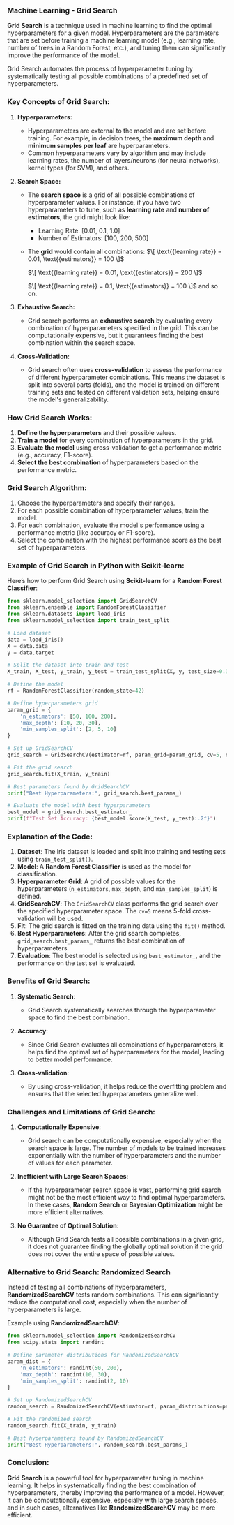 ### **Machine Learning - Grid Search**

**Grid Search** is a technique used in machine learning to find the optimal hyperparameters for a given model. Hyperparameters are the parameters that are set before training a machine learning model (e.g., learning rate, number of trees in a Random Forest, etc.), and tuning them can significantly improve the performance of the model.

Grid Search automates the process of hyperparameter tuning by systematically testing all possible combinations of a predefined set of hyperparameters.

### **Key Concepts of Grid Search:**

1. **Hyperparameters:**
   - Hyperparameters are external to the model and are set before training. For example, in decision trees, the **maximum depth** and **minimum samples per leaf** are hyperparameters.
   - Common hyperparameters vary by algorithm and may include learning rates, the number of layers/neurons (for neural networks), kernel types (for SVM), and others.

2. **Search Space:**
   - The **search space** is a grid of all possible combinations of hyperparameter values. For instance, if you have two hyperparameters to tune, such as **learning rate** and **number of estimators**, the grid might look like:
     - Learning Rate: [0.01, 0.1, 1.0]
     - Number of Estimators: [100, 200, 500]
   - The **grid** would contain all combinations: 
     $\[
     \text{{learning rate}} = 0.01, \text{{estimators}} = 100
     \]$
     
     $\[
     \text{{learning rate}} = 0.01, \text{{estimators}} = 200
     \]$
     
     $\[
     \text{{learning rate}} = 0.1, \text{{estimators}} = 100
     \]$
     and so on.

3. **Exhaustive Search:**
   - Grid search performs an **exhaustive search** by evaluating every combination of hyperparameters specified in the grid. This can be computationally expensive, but it guarantees finding the best combination within the search space.

4. **Cross-Validation:**
   - Grid search often uses **cross-validation** to assess the performance of different hyperparameter combinations. This means the dataset is split into several parts (folds), and the model is trained on different training sets and tested on different validation sets, helping ensure the model's generalizability.

### **How Grid Search Works:**
1. **Define the hyperparameters** and their possible values.
2. **Train a model** for every combination of hyperparameters in the grid.
3. **Evaluate the model** using cross-validation to get a performance metric (e.g., accuracy, F1-score).
4. **Select the best combination** of hyperparameters based on the performance metric.

### **Grid Search Algorithm:**
1. Choose the hyperparameters and specify their ranges.
2. For each possible combination of hyperparameter values, train the model.
3. For each combination, evaluate the model's performance using a performance metric (like accuracy or F1-score).
4. Select the combination with the highest performance score as the best set of hyperparameters.

### **Example of Grid Search in Python with Scikit-learn:**

Here’s how to perform Grid Search using **Scikit-learn** for a **Random Forest Classifier**:

```python
from sklearn.model_selection import GridSearchCV
from sklearn.ensemble import RandomForestClassifier
from sklearn.datasets import load_iris
from sklearn.model_selection import train_test_split

# Load dataset
data = load_iris()
X = data.data
y = data.target

# Split the dataset into train and test
X_train, X_test, y_train, y_test = train_test_split(X, y, test_size=0.3, random_state=42)

# Define the model
rf = RandomForestClassifier(random_state=42)

# Define hyperparameters grid
param_grid = {
    'n_estimators': [50, 100, 200],
    'max_depth': [10, 20, 30],
    'min_samples_split': [2, 5, 10]
}

# Set up GridSearchCV
grid_search = GridSearchCV(estimator=rf, param_grid=param_grid, cv=5, n_jobs=-1, verbose=2)

# Fit the grid search
grid_search.fit(X_train, y_train)

# Best parameters found by GridSearchCV
print("Best Hyperparameters:", grid_search.best_params_)

# Evaluate the model with best hyperparameters
best_model = grid_search.best_estimator_
print(f"Test Set Accuracy: {best_model.score(X_test, y_test):.2f}")
```

### **Explanation of the Code:**
1. **Dataset**: The Iris dataset is loaded and split into training and testing sets using `train_test_split()`.
2. **Model**: A **Random Forest Classifier** is used as the model for classification.
3. **Hyperparameter Grid**: A grid of possible values for the hyperparameters (`n_estimators`, `max_depth`, and `min_samples_split`) is defined.
4. **GridSearchCV**: The `GridSearchCV` class performs the grid search over the specified hyperparameter space. The `cv=5` means 5-fold cross-validation will be used.
5. **Fit**: The grid search is fitted on the training data using the `fit()` method.
6. **Best Hyperparameters**: After the grid search completes, `grid_search.best_params_` returns the best combination of hyperparameters.
7. **Evaluation**: The best model is selected using `best_estimator_`, and the performance on the test set is evaluated.

### **Benefits of Grid Search:**

1. **Systematic Search**:
   - Grid Search systematically searches through the hyperparameter space to find the best combination.
   
2. **Accuracy**:
   - Since Grid Search evaluates all combinations of hyperparameters, it helps find the optimal set of hyperparameters for the model, leading to better model performance.

3. **Cross-validation**:
   - By using cross-validation, it helps reduce the overfitting problem and ensures that the selected hyperparameters generalize well.

### **Challenges and Limitations of Grid Search:**

1. **Computationally Expensive**:
   - Grid search can be computationally expensive, especially when the search space is large. The number of models to be trained increases exponentially with the number of hyperparameters and the number of values for each parameter.
   
2. **Inefficient with Large Search Spaces**:
   - If the hyperparameter search space is vast, performing grid search might not be the most efficient way to find optimal hyperparameters. In these cases, **Random Search** or **Bayesian Optimization** might be more efficient alternatives.
   
3. **No Guarantee of Optimal Solution**:
   - Although Grid Search tests all possible combinations in a given grid, it does not guarantee finding the globally optimal solution if the grid does not cover the entire space of possible values.

### **Alternative to Grid Search: Randomized Search**

Instead of testing all combinations of hyperparameters, **RandomizedSearchCV** tests random combinations. This can significantly reduce the computational cost, especially when the number of hyperparameters is large.

Example using **RandomizedSearchCV**:

```python
from sklearn.model_selection import RandomizedSearchCV
from scipy.stats import randint

# Define parameter distributions for RandomizedSearchCV
param_dist = {
    'n_estimators': randint(50, 200),
    'max_depth': randint(10, 30),
    'min_samples_split': randint(2, 10)
}

# Set up RandomizedSearchCV
random_search = RandomizedSearchCV(estimator=rf, param_distributions=param_dist, n_iter=100, cv=5, n_jobs=-1, verbose=2)

# Fit the randomized search
random_search.fit(X_train, y_train)

# Best hyperparameters found by RandomizedSearchCV
print("Best Hyperparameters:", random_search.best_params_)
```

### **Conclusion:**

**Grid Search** is a powerful tool for hyperparameter tuning in machine learning. It helps in systematically finding the best combination of hyperparameters, thereby improving the performance of a model. However, it can be computationally expensive, especially with large search spaces, and in such cases, alternatives like **RandomizedSearchCV** may be more efficient.

